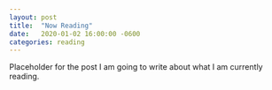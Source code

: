 ```yaml
---
layout: post
title:  "Now Reading"
date:   2020-01-02 16:00:00 -0600
categories: reading
---
```

Placeholder for the post I am going to write about what I am currently reading.
